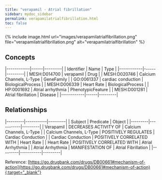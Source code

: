```yaml
---
title: "verapamil - Atrial fibrillation"
sidebar: mydoc_sidebar
permalink: verapamilatrialfibrillation.html
toc: false 
---
```


{% include image.html url="images/verapamilatrialfibrillation.png" file="verapamilatrialfibrillation.png" alt="verapamilatrialfibrillation" %}

## Concepts

|------------|------|---------|
| Identifier | Name | Type    |
|------------|------|---------|
| MESH:D014700 | verapamil | Drug |
| MESH:D020746 | Calcium Channels, L-Type | GeneFamily |
| GO:0061337 | cardiac conduction | BiologicalProcess |
| MESH:D006339 | Heart Rate | BiologicalProcess |
| HP:0001692 | Atrial arrhythmia | PhenotypicFeature |
| MESH:D001281 | Atrial fibrillation | Disease |
|------------|------|---------|

## Relationships

|---------|-----------|---------|
| Subject | Predicate | Object  |
|---------|-----------|---------|
| Verapamil | DECREASES ACTIVITY OF | Calcium Channels, L-Type |
| Calcium Channels, L-Type | POSITIVELY REGULATES | Cardiac Conduction |
| Cardiac Conduction | POSITIVELY CORRELATED WITH | Heart Rate |
| Heart Rate | POSITIVELY CORRELATED WITH | Atrial Arrhythmia |
| Atrial Arrhythmia | MANIFESTATION OF | Atrial Fibrillation |
|---------|-----------|---------|

Reference: [https://go.drugbank.com/drugs/DB00661#mechanism-of-action](https://go.drugbank.com/drugs/DB00661#mechanism-of-action){:target="_blank"}